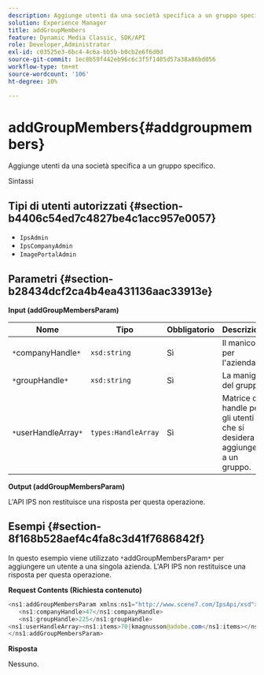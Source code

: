 ```yaml
---
description: Aggiunge utenti da una società specifica a un gruppo specifico.
solution: Experience Manager
title: addGroupMembers
feature: Dynamic Media Classic, SDK/API
role: Developer,Administrator
exl-id: c03525e3-6bc4-4c6a-bb5b-b0cb2e6f6d0d
source-git-commit: 1ec8b59f442eb96c6c3f5f1405d57a38a86bd056
workflow-type: tm+mt
source-wordcount: '106'
ht-degree: 10%

---
```


# addGroupMembers{#addgroupmembers}

Aggiunge utenti da una società specifica a un gruppo specifico.

Sintassi

## Tipi di utenti autorizzati {#section-b4406c54ed7c4827be4c1acc957e0057}

* `IpsAdmin`
* `IpsCompanyAdmin`
* `ImagePortalAdmin`

## Parametri {#section-b28434dcf2ca4b4ea431136aac33913e}

**Input (addGroupMembersParam)**

| Nome | Tipo | Obbligatorio | Descrizione |
|---|---|---|---|
| `*`companyHandle`*` | `xsd:string` | Sì | Il manico per l&#39;azienda. |
| `*`groupHandle`*` | `xsd:string` | Sì | La maniglia del gruppo. |
| `*`userHandleArray`*` | `types:HandleArray` | Sì | Matrice di handle per gli utenti che si desidera aggiungere a un gruppo. |

**Output (addGroupMembersParam)**

L&#39;API IPS non restituisce una risposta per questa operazione.

## Esempi {#section-8f168b528aef4c4fa8c3d41f7686842f}

In questo esempio viene utilizzato `*`addGroupMembersParam`*` per aggiungere un utente a una singola azienda. L&#39;API IPS non restituisce una risposta per questa operazione.

**Request Contents (Richiesta contenuto)**

```java
<ns1:addGroupMembersParam xmlns:ns1="http://www.scene7.com/IpsApi/xsd">
   <ns1:companyHandle>47</ns1:companyHandle>
   <ns1:groupHandle>225</ns1:groupHandle>
<ns1:userHandleArray><ns1:items>70|kmagnusson@adobe.com</ns1:items></ns1:userHandleArray>
</ns1:addGroupMembersParam>
```

**Risposta**

Nessuno.
